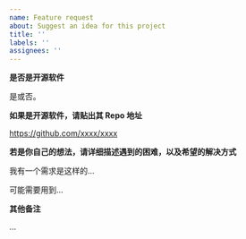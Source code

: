 ```yaml
---
name: Feature request
about: Suggest an idea for this project
title: ''
labels: ''
assignees: ''
---
```


**是否是开源软件**

是或否。

**如果是开源软件，请贴出其 Repo 地址**

https://github.com/xxxx/xxxx

**若是你自己的想法，请详细描述遇到的困难，以及希望的解决方式**

我有一个需求是这样的...

可能需要用到...

**其他备注**

...
